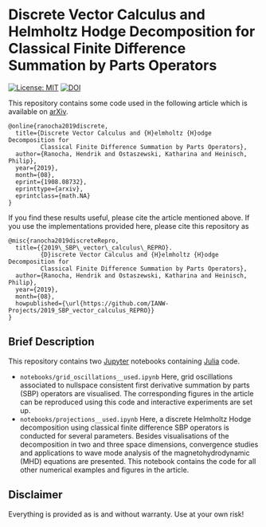 # Discrete Vector Calculus and Helmholtz Hodge Decomposition for Classical Finite Difference Summation by Parts Operators

[![License: MIT](https://img.shields.io/badge/License-MIT-success.svg)](https://opensource.org/licenses/MIT)
[![DOI](https://zenodo.org/badge/203920739.svg)](https://zenodo.org/badge/latestdoi/203920739)

This repository contains some code used in the following article
which is available on [arXiv](https://arxiv.org/abs/1908.08732).
```
@online{ranocha2019discrete,
  title={Discrete Vector Calculus and {H}elmholtz {H}odge Decomposition for
         Classical Finite Difference Summation by Parts Operators},
  author={Ranocha, Hendrik and Ostaszewski, Katharina and Heinisch, Philip},
  year={2019},
  month={08},
  eprint={1908.08732},
  eprinttype={arxiv},
  eprintclass={math.NA}
}
```

If you find these results useful, please cite the article mentioned above.
If you use the implementations provided here, please cite this repository as
```
@misc{ranocha2019discreteRepro,
  title={{2019\_SBP\_vector\_calculus\_REPRO}.
         {D}iscrete Vector Calculus and {H}elmholtz {H}odge Decomposition for
         Classical Finite Difference Summation by Parts Operators},
  author={Ranocha, Hendrik and Ostaszewski, Katharina and Heinisch, Philip},
  year={2019},
  month={08},
  howpublished={\url{https://github.com/IANW-Projects/2019_SBP_vector_calculus_REPRO}}
}
```

## Brief Description

This repository contains two [Jupyter](https://jupyter.org/) notebooks
containing [Julia](https://julialang.org/) code.
- `notebooks/grid_oscillations__used.ipynb`
  Here, grid oscillations associated to nullspace consistent
  first derivative summation by parts (SBP) operators are visualised.
  The corresponding figures in the article can be reproduced using
  this code and interactive experiments are set up.
- `notebooks/projections__used.ipynb`
  Here, a discrete Helmholtz Hodge decomposition using classical
  finite difference SBP operators is conducted for several parameters.
  Besides visualisations of the decomposition in two and three space
  dimensions, convergence studies and applications to wave mode
  analysis of the magnetohydrodynamic (MHD) equations are presented.
  This notebook contains the code for all other numerical examples
  and figures in the article.


## Disclaimer

Everything is provided as is and without warranty. Use at your own risk!
